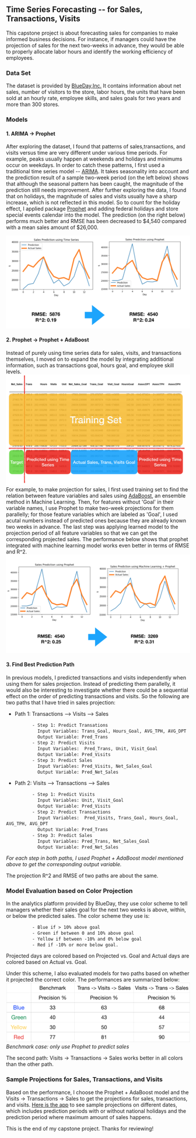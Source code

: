 ## Time Series Forecasting -- for Sales, Transactions, Visits

This capstone project is about forecasting sales for companies to make informed business decisions. For instance, if managers could have the projection of sales for the next two-weeks in advance, they would be able to properly allocate labor hours and identify the working efficiency of employees.


### Data Set

The dataset is provided by [BlueDay,Inc.](https://www.blueday.com)
It contains information about net sales, number of visitors to the store, labor hours, the units that have been sold at an hourly rate, employee skills, and sales goals for two years and more than 300 stores.

### Models 

#### 1. ARIMA -> Prophet
After exploring the dataset, I found that patterns of sales,transactions, and visits versus time are very different under various time periods. For example, peaks usually happen at weekends and holidays and minimums occur on weekdays. In order to catch these patterns, I first used a traditional time series model -- [ARIMA](https://en.wikipedia.org/wiki/Autoregressive_integrated_moving_average). It takes seasonality into account and the prediction result of a sample two-week period (on the left below) shows that although the seasonal pattern has been caught, the magnitude of the prediction still needs improvement. After further exploring the data, I found that on holidays, the magnitude of sales and visits usually have a sharp increase, which is not reflected in this model. So to count for the holiday effect, I applied package [Prophet](https://facebook.github.io/prophet/) and adding federal holidays and store special events calendar into the model. The prediction (on the right below) performs much better and RMSE has been decreased to $4,540 compared with a mean sales amount of $26,000.

![](./ts_ppt.png)

#### 2. Prophet -> Prophet + AdaBoost
Instead of purely using time series data for sales, visits, and transactions themselves, I moved on to expand the model by integrating additional information, such as transactions goal, hours goal, and employee skill levels. 
![](./exp_data.png)
For example, to make projection for sales, I first used training set to find the relation between feature variables and sales using [AdaBoost](https://en.wikipedia.org/wiki/AdaBoost), an ensemble method in Machine Learning. Then, for features without 'Goal' in their variable names, I use Prophet to make two-week projections for them parallelly; for those feature variables which are labeled as 'Goal', I used acutal numbers instead of predicted ones because they are already known two weeks in advance. The last step was applying learned model to the projection period of all feature variables so that we can get the corresponding projected sales. The performance below shows that prophet integrated with machine learning model works even better in terms of RMSE and R^2. 
![](./ppt_ml.png)

#### 3. Find Best Prediction Path
In previous models, I predicted transactions and visits independently when using them for sales projection. Instead of predicting them parallelly, it would also be interesting to investigate whether there could be a sequential effect on the order of predicting transactions and visits. So the following are two paths that I have tried in sales projection:
- Path 1: Transactions —> Visits —> Sales

```
          - Step 1: Predict Transations
            Input Variables: Trans_Goal, Hours_Goal, AVG_TPH, AVG_DPT
            Output Variable: Pred_Trans
          - Step 2: Predict Visits
            Input Variables:  Pred_Trans, Unit, Visit_Goal
            Output Variable: Pred_Visits
          - Step 3: Predict Sales
            Input Variables: Pred_Visits, Net_Sales_Goal
            Output Variable: Pred_Net_Sales
```

- Path 2: Visits —> Transactions —> Sales

```                 
          - Step 1: Predict Visits
            Input Variables: Unit, Visit_Goal
            Output Variable: Pred_Visits
          - Step 2: Predict Transactions
            Input Variables:  Pred_Visits, Trans_Goal, Hours_Goal, AVG_TPH, AVG_DPT
            Output Variable: Pred_Trans
          - Step 3: Predict Sales
            Input Variables: Pred_Trans, Net_Sales_Goal
            Output Variable: Pred_Net_Sales

```
_For each step in both paths, I used Prophet + AdaBoost model mentioned above to get the corresponding output variable._

The projection R^2 and RMSE of two paths are about the same. 

### Model Evaluation based on Color Projection
In the analytics platform provided by BlueDay, they use color scheme to tell managers whether their sales goal for the next two weeks is above, within, or below the predicted sales. The color scheme they use is: 

```
          - Blue if > 10% above goal
          - Green if between 0 and 10% above goal
          - Yellow if between -10% and 0% below goal 
          - Red if -10% or more below goal.
```

Projected days are colored based on Projected vs. Goal and Actual days are colored based on Actual vs. Goal. 

Under this scheme, I also evaluated models for two paths based on whether it projected the correct color.
The performances are summarized below:
![](./color_scheme.png)
_Benchmark case: only use Prophet to predict sales_

The second path: Visits -> Transactions -> Sales works better in all colors than the other path.

### Sample Projections for Sales, Transactions, and Visits
Based on the performance, I choose the Prophet + AdaBoost model and the Visits -> Transactions -> Sales to get the projections for sales, transactions, and visits.
[Here is the app](http://time-series-sample-projections.herokuapp.com/) to see sample projections on different dates, which includes prediction periods with or without national holidays and the prediction period where maximum amount of sales happens.

This is the end of my capstone project. Thanks for reviewing!
